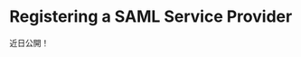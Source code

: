 # Registering a SAML Service Provider

近日公開！


<!-- Making Liferay DXP a SAML Identity Provider is only useful if you can connect to one or more SAML Service Providers.

## Adding a New Service Provider

To register a new SAML Service Provider:

1. Access the SAML Admin interface, click on *Control Panel* &rarr; *Configuration* and then on *SAML Admin*.

1. Navigate to the Service Provider Connections tab and click the *Add Service Provider* button to add a SAML Service Provider.

    Fill out the service provider fields. See the [SAML Admin Service Provider Reference](#saml-admin-service-provider-reference) section for more information.

## Validate the Service Provider

Verify your settings are correct by connecting the Liferay-based IdP to its first SP. SPs connect to only one IdP, so if the first one doesn't work, the rest won't either.

1. Provide a general name for the SP.

2. The `Entity ID` name must be identical to the one declared in the Service Provider metadata.

3. Check the *Enabled* checkbox.

4. Set a value for the *Assertion Lifetime*.

5. Choose whether encryption should be required (recommended).

6. Make sure the SP's metadata has been provided either as a URL or an XML file has been uploaded.

7. Make sure *Name Identifier Format* and *Name Identifier Attribute Name* have been set.

8. Make sure *Attributes Namespace Enabled* has been set.

## SAML Admin Service Provider Reference

**Name:** The name of the Service Provider with which to connect. The name can be anything; it's purely cosmetic.

**Entity ID:** The Service Provider's entity ID. This value must match the entity ID declared in the Service Provider metadata.

**Enabled:** Check this box to activate the Service Provider connection.

**Assertion Lifetime:** Defines the number of seconds after which the SAML assertion issued by the Identity Provider is considered expired.

**Force Encryption:** If the SP does not provide a public key for encrypting the assertions, abort the single sign-on.

**Metadata:** Provide a URL to the Service Provider metadata XML file or manually upload the Service Provider metadata XML file. If you provide a URL, the XML file is retrieved and periodically polled for updates. The update interval can be configured in System Settings with the Runtime Metadata Refresh Interval (`saml.metadata.refresh.interval` if using a `config` file) property which specifies a number of seconds. If fetching the metadata XML file by URL fails, you can't enable the Service Provider connection. If the Identity Provider server cannot access the metadata via URL, you can upload the XML file manually. In this case, the metadata XML file is not updated automatically.

**Name Identifier Format:** Choose the Name Identifier Format used in the SAML Response. Set this according to what the Service Provider expects to receive. For Liferay Service Providers, any selection other than email address indicates that the Name Identifier refers to screen name. The formats don't have any special meaning to Liferay Identity Providers. The `NameID` value is defined by the Name Identifier attribute. See the next option.

**Name Identifier Attribute Name:** This specifies which attribute of the Liferay `User` object to use as the `NameID` value. Possible values include `emailAddress`, `screenName` and `uuid`. You can prefix the name with `static:` or `expando:`. If you use the prefix `static`, the value is whatever comes after `static:`. If you use the prefix `expando`, the value is whatever custom field is specified after `expando:`. For example, `expando:SSN` would look up the `User` custom field with the name `SSN`.

**Attributes Enabled:** Include and resolve assertion attributes.

**Attributes Namespace Enabled:** Check this box to namespace the attribute names like this:

    urn:liferay:user:expando: urn:liferay:user: urn:liferay:groups: urn:liferay:organizationRole: urn:liferay:organization: urn:liferay:roles: urn:liferay:siteRole: urn:liferay:userGroupRole: urn:liferay:userGroups:

**Attributes:** Enter a list of attributes to include in the assertion, one per line. Each line is an expression that gets parsed. Examples:

    organizations organizationRoles roles siteRoles userGroups static:[attributeName]=[attributeValue] expando:[userCustomFieldName]

Note that the full namespace depends on the attribute name. Attribute namespaces can be useful. Use them when attribute names from different namespaces might conflict. For example, `expando:user` vs `urn:liferay:roles:user`.

**Keep Alive URL:** If users are logged into several Liferay SP instances via a Liferay IdP, their sessions can be kept alive as long as they keep a browser window open to one of them. Configure this only if the SP is Liferay DXP. The URL is `https://[SP host name]/c/portal/saml/keep_alive`.

## Conclusion

In the next section, you'll learn how to set Liferay DXP up as a SAML Service Provider. The same instance can't be both, but after you set up another Liferay DXP instance as a Service Provider, come back to this one and add the Service Provider according to the instructions above. -->
